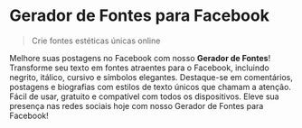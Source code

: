 # Gerador de Fontes para Facebook

> Crie fontes estéticas únicas online

Melhore suas postagens no Facebook com nosso **Gerador de Fontes**! Transforme seu texto em fontes atraentes para o Facebook, incluindo negrito, itálico, cursivo e símbolos elegantes. Destaque-se em comentários, postagens e biografias com estilos de texto únicos que chamam a atenção. Fácil de usar, gratuito e compatível com todos os dispositivos. Eleve sua presença nas redes sociais hoje com nosso Gerador de Fontes para Facebook!

